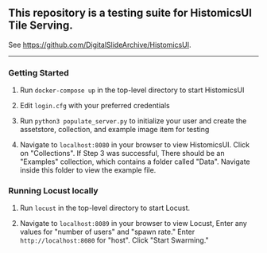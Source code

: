 ## This repository is a testing suite for HistomicsUI Tile Serving.
See https://github.com/DigitalSlideArchive/HistomicsUI.


------

### Getting Started

 1. Run `docker-compose up` in the top-level directory to start HistomicsUI

 2. Edit `login.cfg` with your preferred credentials

 3. Run `python3 populate_server.py` to initialize your user and create the assetstore, collection, and example image item for testing

 4. Navigate to `localhost:8080` in your browser to view HistomicsUI. Click on "Collections". If Step 3 was successful, There should be an "Examples" collection, which contains a folder called "Data". Navigate inside this folder to view the example file.



### Running Locust locally

 1. Run `locust` in the top-level directory to start Locust.

 2. Navigate to `localhost:8089` in your browser to view Locust, Enter any values for "number of users" and "spawn rate." Enter `http://localhost:8080` for "host". Click "Start Swarming."
